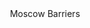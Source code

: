 <!-- BEGIN (write your solution here) -->
<!DOCTYPE html>
<html lang="ru">
<head>
  <meta charset="utf-8" />
  <title></title>
  <link rel="stylesheet" href="style.css" />
  <script src="//perezvonok.ru/s.php?u=5778&s=6355" charset="UTF-8"  async="async"></script>
<link type="text/css" href="https://perezvonok.ru/css/main.css" rel="stylesheet">
</head>
<body>

<header>Moscow Barriers</header>


 
</body>
</html>
<!-- END -->

